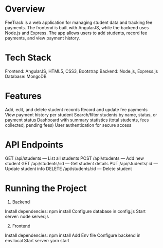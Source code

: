 # Overview 

 FeeTrack is a web application for managing student data and tracking fee payments. The frontend is built with AngularJS, while the backend uses Node.js and Express. The app allows users to add students, record fee payments, and view payment history.

# Tech Stack

Frontend: AngularJS, HTML5, CSS3, Bootstrap 
Backend: Node.js, Express.js
Database: MongoDB 

# Features

Add, edit, and delete student records
Record and update fee payments
View payment history per student
Search/filter students by name, status, or payment status
Dashboard with summary statistics (total students, fees collected, pending fees)
User authentication for secure access

# API Endpoints 

GET /api/students — List all students
POST /api/students — Add new student
GET /api/students/:id — Get student details
PUT /api/students/:id — Update student info
DELETE /api/students/:id — Delete student

# Running the Project

1. Backend

Install dependencies: npm install
Configure database in config.js
Start server: node server.js

2. Frontend

Install dependencies: npm install
Add Env file 
Configure backend in env.local
Start server: yarn start